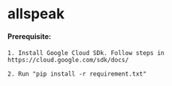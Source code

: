 # allspeak

#### Prerequisite:

	1. Install Google Cloud SDk. Follow steps in https://cloud.google.com/sdk/docs/
	
	2. Run "pip install -r requirement.txt"
